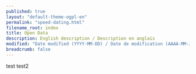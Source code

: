 ```yaml
---
published: true
layout: "default-theme-ogpl-en"
permalink: "speed-dating.html"
filename_root: index
title: Open Data
description: English description / Description en anglais
modified: "Date modified (YYYY-MM-DD) / Date de modification (AAAA-MM-JJ)"
breadcrumb: false
---
```


test
test2
